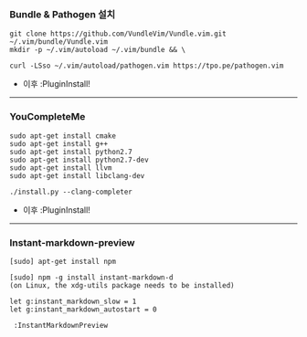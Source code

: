 ### Bundle & Pathogen 설치

```
git clone https://github.com/VundleVim/Vundle.vim.git ~/.vim/bundle/Vundle.vim
mkdir -p ~/.vim/autoload ~/.vim/bundle && \

curl -LSso ~/.vim/autoload/pathogen.vim https://tpo.pe/pathogen.vim
```

* 이후 :PluginInstall!
---

### YouCompleteMe

```
sudo apt-get install cmake
sudo apt-get install g++
sudo apt-get install python2.7
sudo apt-get install python2.7-dev
sudo apt-get install llvm
sudo apt-get install libclang-dev

./install.py --clang-completer
```

* 이후 :PluginInstall!
---

### Instant-markdown-preview

```
[sudo] apt-get install npm

[sudo] npm -g install instant-markdown-d
(on Linux, the xdg-utils package needs to be installed)

let g:instant_markdown_slow = 1
let g:instant_markdown_autostart = 0
```

```
 :InstantMarkdownPreview
```
